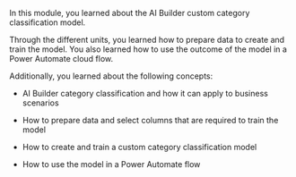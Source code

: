 In this module, you learned about the AI Builder custom category classification model.

Through the different units, you learned how to prepare data to create and train the model. You also learned how to use the outcome of the model in a Power Automate cloud flow.

Additionally, you learned about the following concepts:

- AI Builder category classification and how it can apply to business scenarios

- How to prepare data and select columns that are required to train the model

- How to create and train a custom category classification model

- How to use the model in a Power Automate flow
